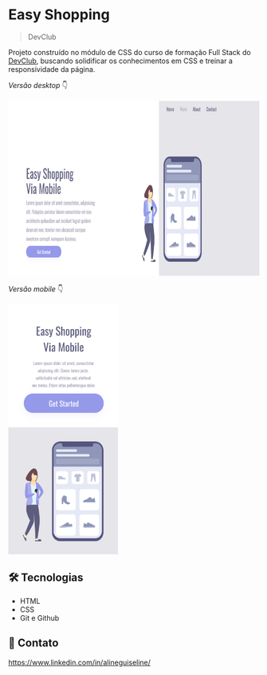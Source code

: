 # Easy Shopping

>DevClub

Projeto construído no módulo de CSS do curso de formação Full Stack do <a href=https://rodolfomori.com.br/devclub>DevClub</a>, buscando solidificar os conhecimentos em CSS e treinar a responsividade da página.

<i>Versão desktop</i> :point_down:
<br>
<br>
<img src="https://raw.githubusercontent.com/AlineGuiseline/Shopping-via-mobile/master/assets/shopping-desktop.png" height="350px" width="550px">

<i>Versão mobile</i> :point_down:
<br>
<br>
<img src="https://raw.githubusercontent.com/AlineGuiseline/Shopping-via-mobile/master/assets/shopping-mobile.png"  height="500px" width="220px">

## 🛠️ Tecnologias

- HTML
- CSS
- Git e Github

##  💜 Contato

https://www.linkedin.com/in/alineguiseline/

